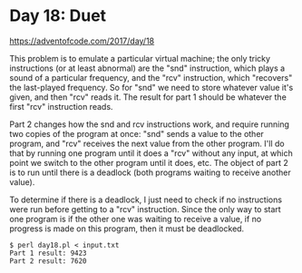 # Day 18: Duet

<https://adventofcode.com/2017/day/18>

This problem is to emulate a particular virtual machine; the only tricky
instructions (or at least abnormal) are the "snd" instruction, which plays a
sound of a particular frequency, and the "rcv" instruction, which "recovers"
the last-played frequency. So for "snd" we need to store whatever value it's
given, and then "rcv" reads it. The result for part 1 should be whatever the
first "rcv" instruction reads.

Part 2 changes how the snd and rcv instructions work, and require running
two copies of the program at once: "snd" sends a value to the other program,
and "rcv" receives the next value from the other program. I'll do that by
running one program until it does a "rcv" without any input, at which point
we switch to the other program until it does, etc. The object of part 2 is
to run until there is a deadlock (both programs waiting to receive another
value).

To determine if there is a deadlock, I just need to check if no instructions
were run before getting to a "rcv" instruction. Since the only way to start
one program is if the other one was waiting to receive a value, if no
progress is made on this program, then it must be deadlocked.

```
$ perl day18.pl < input.txt 
Part 1 result: 9423
Part 2 result: 7620
```
